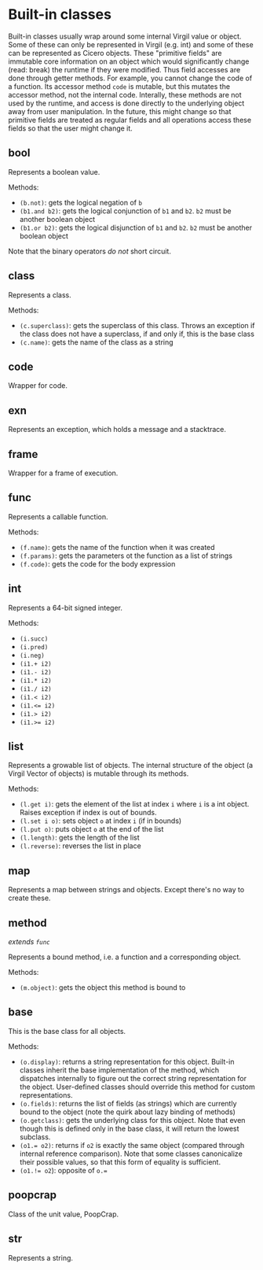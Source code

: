 # Built-in classes

Built-in classes usually wrap around some internal Virgil value or object. Some
of these can only be represented in Virgil (e.g. int) and some of these can
be represented as Cicero objects. These "primitive fields" are immutable core
information on an object which would significantly change (read: break) the
runtime if they were modified. Thus field accesses are done through getter
methods. For example, you cannot change the code of a function. Its accessor
method `code` is mutable, but this mutates the accessor method, not the 
internal code. Interally, these methods are not used by the runtime, and access
is done directly to the underlying object away from user manipulation. In the
future, this might change so that primitive fields are treated as regular
fields and all operations access these fields so that the user might change it.

## bool

Represents a boolean value.

Methods:
* `(b.not)`: gets the logical negation of `b`
* `(b1.and b2)`: gets the logical conjunction of `b1` and `b2`. `b2` must be
  another boolean object
* `(b1.or b2)`: gets the logical disjunction of `b1` and `b2`. `b2` must be
  another boolean object

Note that the binary operators *do not* short circuit.

## class

Represents a class.

Methods:
* `(c.superclass)`: gets the superclass of this class. Throws an exception if
  the class does not have a superclass, if and only if, this is the base class
* `(c.name)`: gets the name of the class as a string

## code

Wrapper for code.

## exn

Represents an exception, which holds a message and a stacktrace.

## frame

Wrapper for a frame of execution.

## func

Represents a callable function.

Methods:
* `(f.name)`: gets the name of the function when it was created
* `(f.params)`: gets the parameters ot the function as a list of strings
* `(f.code)`: gets the code for the body expression

## int

Represents a 64-bit signed integer.

Methods:
* `(i.succ)`
* `(i.pred)`
* `(i.neg)`
* `(i1.+ i2)`
* `(i1.- i2)`
* `(i1.* i2)`
* `(i1./ i2)`
* `(i1.< i2)`
* `(i1.<= i2)`
* `(i1.> i2)`
* `(i1.>= i2)`

## list

Represents a growable list of objects. The internal structure of the object
(a Virgil Vector of objects) is mutable through its methods.

Methods:
* `(l.get i)`: gets the element of the list at index `i` where `i` is a int
  object. Raises exception if index is out of bounds.
* `(l.set i o)`: sets object `o` at index `i` (if in bounds)
* `(l.put o)`: puts object `o` at the end of the list
* `(l.length)`: gets the length of the list
* `(l.reverse)`: reverses the list in place

## map

Represents a map between strings and objects. Except there's no way to create
these.

## method

*extends `func`*

Represents a bound method, i.e. a function and a corresponding object.

Methods:
* `(m.object)`: gets the object this method is bound to

## base

This is the base class for all objects.

Methods:
* `(o.display)`: returns a string representation for this object. Built-in
  classes inherit the base implementation of the method, which dispatches
  internally to figure out the correct string representation for the object.
  User-defined classes should override this method for custom representations.
* `(o.fields)`: returns the list of fields (as strings) which are currently
  bound to the object (note the quirk about lazy binding of methods)
* `(o.getclass)`: gets the underlying class for this object. Note that even
  though this is defined only in the base class, it will return the lowest
  subclass.
* `(o1.= o2)`: returns if `o2` is exactly the same object (compared through
  internal reference comparison). Note that some classes canonicalize their
  possible values, so that this form of equality is sufficient.
* `(o1.!= o2`): opposite of `o.=`

## poopcrap

Class of the unit value, PoopCrap.

## str

Represents a string.
